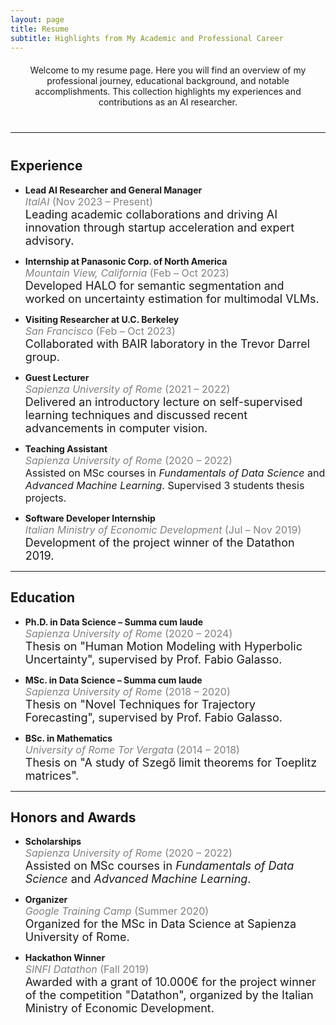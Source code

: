 ```yaml
---
layout: page
title: Resume
subtitle: Highlights from My Academic and Professional Career
---
```


<div style="text-align: center; margin-top: 20px;">
  <p>Welcome to my resume page. Here you will find an overview of my professional journey, educational background, and notable accomplishments. This collection highlights my experiences and contributions as an AI researcher.</p>
</div>

<hr style="margin: 40px 0;">


## Experience

- **Lead AI Researcher and General Manager**  
  <span style="color: gray; font-size: 16px;"><em>ItalAI</em>    (Nov 2023 – Present)</span>  
  <span style="font-size: 18px;">Leading academic collaborations and driving AI innovation through startup acceleration and expert advisory.</span>

- **Internship at Panasonic Corp. of North America**  
  <span style="color: gray; font-size: 16px;"><em>Mountain View, California</em>    (Feb – Oct 2023)</span>  
  <span style="font-size: 18px;">Developed HALO for semantic segmentation and worked on uncertainty estimation for multimodal VLMs.</span>

- **Visiting Researcher at U.C. Berkeley**  
  <span style="color: gray; font-size: 16px;"><em>San Francisco</em>    (Feb – Oct 2023)</span>  
  <span style="font-size: 18px;">Collaborated with BAIR laboratory in the Trevor Darrel group.</span>

- **Guest Lecturer**  
  <span style="color: gray; font-size: 16px;"><em>Sapienza University of Rome</em>    (2021 – 2022)</span>  
  <span style="font-size: 18px;">Delivered an introductory lecture on self-supervised learning techniques and discussed recent advancements in computer vision.</span>

- **Teaching Assistant**  
  <span style="color: gray; font-size: 16px;"><em>Sapienza University of Rome</em>    (2020 – 2022)</span>  
  <span style="font-size: 16px;">Assisted on MSc courses in *Fundamentals of Data Science* and *Advanced Machine Learning*. Supervised 3 students thesis projects.</span>

- **Software Developer Internship**  
  <span style="color: gray; font-size: 16px;"><em>Italian Ministry of Economic Development</em>    (Jul – Nov 2019)</span>  
  <span style="font-size: 18px;">Development of the project winner of the Datathon 2019.</span>

---

## Education

- **Ph.D. in Data Science – Summa cum laude**  
  <span style="color: gray; font-size: 16px;"><em>Sapienza University of Rome</em>    (2020 – 2024)</span>  
  <span style="font-size: 18px;">Thesis on "Human Motion Modeling with Hyperbolic Uncertainty", supervised by Prof. Fabio Galasso.</span>

- **MSc. in Data Science – Summa cum laude**  
  <span style="color: gray; font-size: 16px;"><em>Sapienza University of Rome</em>    (2018 – 2020)</span>  
  <span style="font-size: 18px;">Thesis on "Novel Techniques for Trajectory Forecasting", supervised by Prof. Fabio Galasso.</span>

- **BSc. in Mathematics**  
  <span style="color: gray; font-size: 16px;"><em>University of Rome Tor Vergata</em>    (2014 – 2018)</span>  
  <span style="font-size: 18px;">Thesis on "A study of Szegő limit theorems for Toeplitz matrices".</span>

---

## Honors and Awards

- **Scholarships**  
  <span style="color: gray; font-size: 16px;"><em>Sapienza University of Rome</em>    (2020 – 2022)</span>  
  <span style="font-size: 18px;">Assisted on MSc courses in *Fundamentals of Data Science* and *Advanced Machine Learning*.</span>

- **Organizer**  
  <span style="color: gray; font-size: 16px;"><em>Google Training Camp</em>    (Summer 2020)</span>  
  <span style="font-size: 18px;">Organized for the MSc in Data Science at Sapienza University of Rome.</span>

- **Hackathon Winner**  
  <span style="color: gray; font-size: 16px;"><em>SINFI Datathon</em>    (Fall 2019)</span>  
  <span style="font-size: 18px;">Awarded with a grant of 10.000€ for the project winner of the competition "Datathon", organized by the Italian Ministry of Economic Development.</span>

